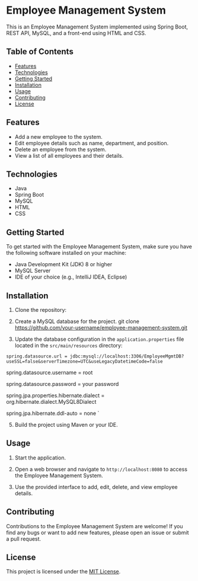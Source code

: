# Employee Management System

This is an Employee Management System implemented using Spring Boot, REST API, MySQL, and a front-end using HTML and CSS.

## Table of Contents

- [Features](#features)
- [Technologies](#technologies)
- [Getting Started](#getting-started)
- [Installation](#installation)
- [Usage](#usage)
- [Contributing](#contributing)
- [License](#license)

## Features

- Add a new employee to the system.
- Edit employee details such as name, department, and position.
- Delete an employee from the system.
- View a list of all employees and their details.

## Technologies

- Java
- Spring Boot
- MySQL
- HTML
- CSS

## Getting Started

To get started with the Employee Management System, make sure you have the following software installed on your machine:

- Java Development Kit (JDK) 8 or higher
- MySQL Server
- IDE of your choice (e.g., IntelliJ IDEA, Eclipse)

## Installation

1. Clone the repository:

2. Create a MySQL database for the project.
git clone https://github.com/your-username/employee-management-system.git

3. Update the database configuration in the `application.properties` file located in the `src/main/resources` directory:
   
`spring.datasource.url = jdbc:mysql://localhost:3306/EmployeeMgmtDB?useSSL=false&serverTimezone=UTC&useLegacyDatetimeCode=false`

spring.datasource.username = root

spring.datasource.password = your password

spring.jpa.properties.hibernate.dialect = org.hibernate.dialect.MySQL8Dialect

spring.jpa.hibernate.ddl-auto = none `

5. Build the project using Maven or your IDE.

## Usage

1. Start the application.

2. Open a web browser and navigate to `http://localhost:8080` to access the Employee Management System.

3. Use the provided interface to add, edit, delete, and view employee details.

## Contributing

Contributions to the Employee Management System are welcome! If you find any bugs or want to add new features, please open an issue or submit a pull request.

## License

This project is licensed under the [MIT License](LICENSE).

